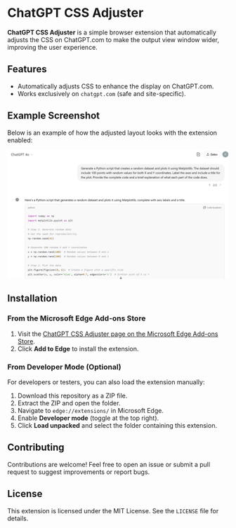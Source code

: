 # ChatGPT CSS Adjuster

**ChatGPT CSS Adjuster** is a simple browser extension that automatically adjusts the CSS on ChatGPT.com to make the output view window wider, improving the user experience.

## Features
- Automatically adjusts CSS to enhance the display on ChatGPT.com.
- Works exclusively on `chatgpt.com` (safe and site-specific).

## Example Screenshot

Below is an example of how the adjusted layout looks with the extension enabled:

![ChatGPT CSS Adjuster Screenshot](assets/screenshot1.png)

## Installation

### From the Microsoft Edge Add-ons Store
1. Visit the [ChatGPT CSS Adjuster page on the Microsoft Edge Add-ons Store](https://microsoftedge.microsoft.com/addons).
2. Click **Add to Edge** to install the extension.

### From Developer Mode (Optional)
For developers or testers, you can also load the extension manually:
1. Download this repository as a ZIP file.
2. Extract the ZIP and open the folder.
3. Navigate to `edge://extensions/` in Microsoft Edge.
4. Enable **Developer mode** (toggle at the top right).
5. Click **Load unpacked** and select the folder containing this extension.

## Contributing
Contributions are welcome! Feel free to open an issue or submit a pull request to suggest improvements or report bugs.

## License
This extension is licensed under the MIT License. See the `LICENSE` file for details.
